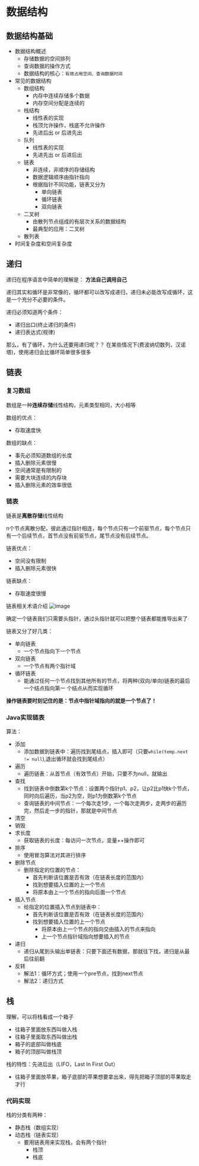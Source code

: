 # 数据结构
## 数据结构基础
- 数据结构概述
    - 存储数据的空间排列
    - 查询数据的操作方式
    - 数据结构的核心：`有效占用空间、查询数据时间`
- 常见的数据结构
    - 数组结构
        - 内存中连续存储多个数据
        - 内存空间分配是连续的
    - 栈结构
        - 线性表的实现
        - 栈顶允许操作，栈底不允许操作
        - 先进后出 or 后进先出
    - 队列
        - 线性表的实现
        - 先进先出 or 后进后出
    - 链表
        - 非连续，非顺序的存储结构
        - 数据逻辑顺序由指针指向
        - 根据指针不同功能，链表又分为
            - 单向链表
            - 循环链表
            - 双向链表
    - 二叉树
        - 由散列节点组成的有层次关系的数据结构
        - 最典型的应用：二叉树
    - 散列表
- 时间复杂度和空间复杂度

## 递归
递归在程序语言中简单的理解是： **方法自己调用自己**

递归其实和循环是非常像的，循环都可以改写成递归，递归未必能改写成循环，这是一个充分不必要的条件。

递归必须知道两个条件：
- 递归出口(终止递归的条件)
- 递归表达式(规律)

那么，有了循环，为什么还要用递归呢？？ 在某些情况下(费波纳切数列，汉诺塔)，使用递归会比循环简单很多很多

## 链表

### 复习数组
数组是一种**连续存储**线性结构，元素类型相同，大小相等

数组的优点：
- 存取速度快

数组的缺点：
- 事先必须知道数组的长度
- 插入删除元素很慢
- 空间通常是有限制的
- 需要大块连续的内存块
- 插入删除元素的效率很低

### 链表
链表是**离散存储**线性结构

n个节点离散分配，彼此通过指针相连，每个节点只有一个前驱节点，每个节点只有一个后续节点，首节点没有前驱节点，尾节点没有后续节点。

链表优点：
- 空间没有限制
- 插入删除元素很快

链表缺点：
- 存取速度很慢


链表相关术语介绍
![image](http://m.qpic.cn/psc?/V12A7VgS03zLND/6RAq0V9V8Td2AB7JS6C71DqZhIX5Le.FCigUEtO4aLDfr0xYWJxQlsvNhJQPASensUhxDn9x4LzQvFK810bnqXkQEdNot07wCr2RiGAJCc4!/b&bo=fAboAwAAAAADN4M!&rf=viewer_4)

确定⼀个链表我们只需要头指针，通过头指针就可以把整个链表都能推导出来了

链表又分了好几类：
- 单向链表
    - 一个节点指向下一个节点
- 双向链表
    - 一个节点有两个指针域
- 循环链表
    - 能通过任何一个节点找到其他所有的节点，将两种(双向/单向)链表的最后一个结点指向第一
个结点从而实现循环

**操作链表要时刻记住的是：节点中指针域指向的就是一个节点了！**

### Java实现链表
算法：
- 添加
    - 添加数据到链表中：遍历找到尾结点，插入即可（只要`while(temp.next != null`),退出循环就会找到尾结点）
- 遍历
    - 遍历链表：从首节点（有效节点）开始，只要不为null，就输出
- 查找
    - 找到链表中倒数第k个节点：设置两个指针p1、p2，让p2比p1快k个节点，同时向后遍历，当p2为空，则p1为倒数第k个节点
    - 查询链表的中间节点：一个每次走1步，一个每次走两步，走两步的遍历完，然后走一步的指针，那就是中间节点
- 清空
- 销毁
- 求长度
    - 获取链表的长度：每访问一次节点，变量++操作即可
- 排序
    - 使用冒泡算法对其进行排序
- 删除节点
    - 删除指定的位置的节点：
        - 首先判断该位置是否有效（在链表长度的范围内）
        - 找到想要插入位置的上一个节点
        - 将原本由上一个节点的指向后面一个节点
- 插入节点
    - 给指定的位置插入节点到链表中：
        - 首先判断该位置是否有效（在链表长度的范围内）
        - 找到想要插入位置的上一个节点
            - 将原本由上一个节点的指向交由插入的节点来指向
            - 上一个节点指针域指向想要插入的节点
- 递归
    - 递归从尾到头输出单链表：只要下面还有数据，那就往下找，递归是从最后往前翻
- 反转
    - 解法1：循环方式；使用一个pre节点，找到next节点
    - 解法2：递归方式


## 栈

理解，可以将栈看成一个箱子
- 往箱子里面放东西叫做入栈
- 往箱子里面取东西叫做出栈
- 箱子的底部叫做栈底
- 箱子的顶部叫做栈顶

栈的特性：先进后出（LIFO，Last In First Out）
- 往箱子里面放苹果，箱子底部的苹果想要拿出来，得先把箱子顶部的苹果取走才行

### 代码实现
栈的分类有两种：
- 静态栈（数组实现）
- 动态栈（链表实现）
    - 要用链表用来实现栈，会有两个指针
        - 栈顶
        - 栈底